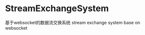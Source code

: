 StreamExchangeSystem
====================

基于websocket的数据流交换系统
stream exchange system base on websocket
